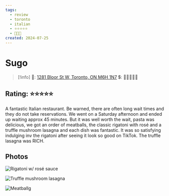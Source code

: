 ```yaml
---
tags:
  - review
  - toronto
  - italian
  - ⭐⭐⭐⭐⭐
  - 💸💸💸
created: 2024-07-25
---
```



# Sugo

> [!info]
>📌: [1281 Bloor St W, Toronto, ON M6H 1N7](https://maps.app.goo.gl/cKtN3NJNeqtFyYcH7)
>💲: 💸💸💸💸💸

## Rating: ⭐⭐⭐⭐⭐

A fantastic Italian restaurant. Be warned, there are often long wait times and they do not take reservations. We went on a Saturday afternoon and ended up waiting approx 45 minutes. But it was well worth the wait, pasta was delicious, we got an order of meatballs, the classic rigatoni with rosé and a truffle mushroom lasagna and each dish was fantastic. It was so satisfying indulging inv the rigatoni after seeing it look so good on TikTok. The truffle lasagna was RICH.

## Photos

![Rigatoni w/ rosé sauce](https://res.cloudinary.com/drwjkxxud/image/upload/v1721969033/Y1TeRBbAQqyABjtno6EKWw_ygpd9f.jpg)

![Truffle mushroom lasagna](https://res.cloudinary.com/drwjkxxud/image/upload/v1721969030/lbRaiC5XSGKdOqO9hAYtAw_glfz9q.jpg)

![Meatballg](https://res.cloudinary.com/drwjkxxud/image/upload/v1721969026/hPcLx1r5RI65aSVSQ6zf4w_i8gszz.jpg)
